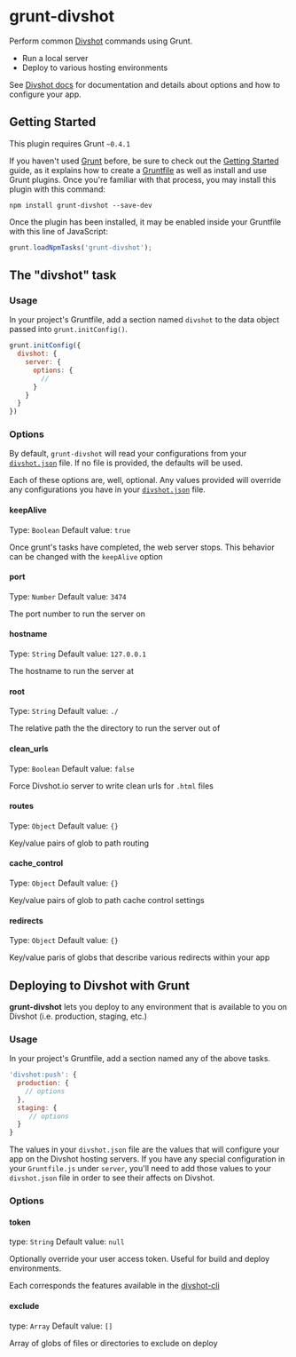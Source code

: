 # grunt-divshot

Perform common [Divshot](http://divshot.com) commands using Grunt.

* Run a local server
* Deploy to various hosting environments

See [Divshot docs](http://docs.divshot.io/guides/configuration) for documentation and details about options and how to configure your app.

## Getting Started
This plugin requires Grunt `~0.4.1`

If you haven't used [Grunt](http://gruntjs.com/) before, be sure to check out the [Getting Started](http://gruntjs.com/getting-started) guide, as it explains how to create a [Gruntfile](http://gruntjs.com/sample-gruntfile) as well as install and use Grunt plugins. Once you're familiar with that process, you may install this plugin with this command:

```shell
npm install grunt-divshot --save-dev
```

Once the plugin has been installed, it may be enabled inside your Gruntfile with this line of JavaScript:

```js
grunt.loadNpmTasks('grunt-divshot');
```

## The "divshot" task

### Usage
In your project's Gruntfile, add a section named `divshot` to the data object passed into `grunt.initConfig()`.

```js
grunt.initConfig({
  divshot: {
    server: {
      options: {
        //
      }
    }
  }
})
```

### Options

By default, `grunt-divshot` will read your configurations from your [`divshot.json`](http://docs.divshot.io/guides/configuration) file. If no file is provided, the defaults will be used.

Each of these options are, well, optional. Any values provided will override any configurations you have in your [`divshot.json`](http://docs.divshot.io/guides/configuration) file.

#### keepAlive
Type: `Boolean`
Default value: `true`

Once grunt's tasks have completed, the web server stops. This behavior can be changed with the `keepAlive` option

#### port
Type: `Number`
Default value: `3474`

The port number to run the server on

#### hostname
Type: `String`
Default value: `127.0.0.1`

The hostname to run the server at

#### root
Type: `String`
Default value: `./`

The relative path the the directory to run the server out of

#### clean_urls
Type: `Boolean`
Default value: `false`

Force Divshot.io server to write clean urls for `.html` files

#### routes
Type: `Object`
Default value: `{}`

Key/value pairs of glob to path routing

#### cache_control
Type: `Object`
Default value: `{}`

Key/value pairs of glob to path cache control settings

#### redirects
Type: `Object`
Default value: `{}`

Key/value paris of globs that describe various redirects within your app

## Deploying to Divshot with Grunt

**grunt-divshot** lets you deploy to any environment that is available to you on Divshot (i.e. production, staging, etc.)

### Usage
In your project's Gruntfile, add a section named any of the above tasks.

```js
'divshot:push': {
  production: {
    // options
  },
  staging: {
     // options
  }
}
```

The values in your `divshot.json` file are the values that will configure your app on the Divshot hosting servers. If you have any special configuration in your `Gruntfile.js` under `server`, you'll need to add those values to your `divshot.json` file in order to see their affects on Divshot.


### Options

#### token
type: `String`
Default value: `null`

Optionally override your user access token. Useful for build and deploy environments.

Each corresponds the features available in the [divshot-cli](https://github.com/divshot/divshot-cli/blob/master/README.md#push)

#### exclude
type: `Array`
Default value: `[]`

Array of globs of files or directories to exclude on deploy
